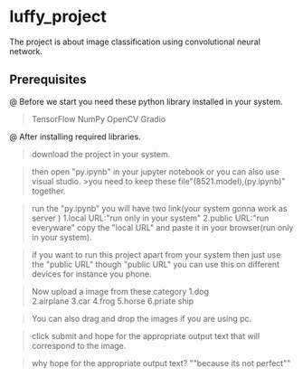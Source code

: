 # luffy_project
The project is about image classification using convolutional neural network.

## Prerequisites
@ Before we start you need these python library installed in your system.
> TensorFlow
> NumPy
> OpenCV
> Gradio

@ After installing required libraries.
> download the project in your system.

> then open "py.ipynb" in your jupyter notebook or you can also use visual studio.
	>you need to keep these file"(8521.model),(py.ipynb)" together.

> run the "py.ipynb" you will have two link(your system gonna work as server )
	1.local URL:"run only in your system"
	2.public URL:"run everyware"
> copy the "local URL" and paste it in your browser(run only in your system).

> if you want to run this project apart from your system then just use the "public URL"
  though "public URL" you can use this on different devices for instance you phone.

> Now upload a image from these category
        1.dog			       
        2.airplane
        3.car
	4.frog
	5.horse
	6.priate ship

> You can also drag and drop the images if you are using pc.

> click submit and hope for the appropriate output text that will correspond to the image.

> why hope for the appropriate output text?
        ""because its not perfect""
